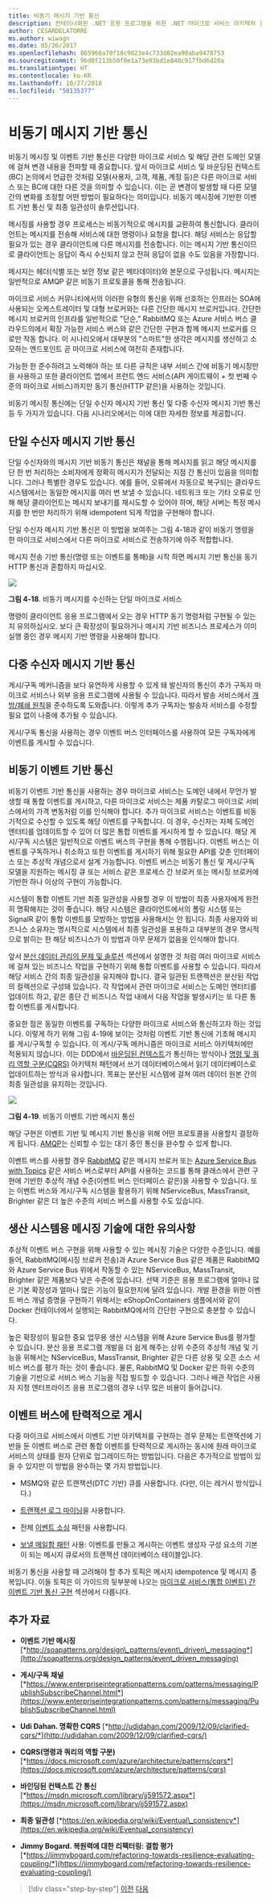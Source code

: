 ```yaml
---
title: 비동기 메시지 기반 통신
description: 컨테이너화된 .NET 응용 프로그램을 위한 .NET 마이크로 서비스 아키텍처 | 비동기 메시지 기반 통신
author: CESARDELATORRE
ms.author: wiwagn
ms.date: 05/26/2017
ms.openlocfilehash: 865966a70f18c9023e4c733d82ea90aba9478753
ms.sourcegitcommit: 9bd8f213b50f0e1a73e03bd1e840c917fbd6d20a
ms.translationtype: HT
ms.contentlocale: ko-KR
ms.lasthandoff: 10/27/2018
ms.locfileid: "50135377"
---
```

# <a name="asynchronous-message-based-communication"></a>비동기 메시지 기반 통신

비동기 메시징 및 이벤트 기반 통신은 다양한 마이크로 서비스 및 해당 관련 도메인 모델에 걸쳐 변경 내용을 전파할 때 중요합니다. 앞서 마이크로 서비스 및 바운딩된 컨텍스트(BC) 논의에서 언급한 것처럼 모델(사용자, 고객, 제품, 계정 등)은 다른 마이크로 서비스 또는 BC에 대한 다른 것을 의미할 수 있습니다. 이는 곧 변경이 발생할 때 다른 모델 간의 변화를 조정할 어떤 방법이 필요하다는 의미입니다. 비동기 메시징에 기반한 이벤트 기반 통신 및 최종 일관성이 솔루션입니다.

메시징를 사용할 경우 프로세스는 비동기적으로 메시지를 교환하여 통신합니다. 클라이언트는 메시지를 전송해 서비스에 대한 명령이나 요청을 합니다. 해당 서비스는 응답할 필요가 있는 경우 클라이언트에 다른 메시지를 전송합니다. 이는 메시지 기반 통신이므로 클라이언트는 응답이 즉시 수신되지 않고 전혀 응답이 없을 수도 있음을 가정합니다.

메시지는 헤더(식별 또는 보안 정보 같은 메타데이터)와 본문으로 구성됩니다. 메시지는 일반적으로 AMQP 같은 비동기 프로토콜을 통해 전송됩니다.

마이크로 서비스 커뮤니티에서의 이러한 유형의 통신을 위해 선호하는 인프라는 SOA에 사용되는 오케스트레이터 및 대형 브로커와는 다른 간단한 메시지 브로커입니다. 간단한 메시지 브로커의 인프라를 일반적으로 "단순," RabbitMQ 또는 Azure 서비스 버스 클라우드의에서 확장 가능한 서비스 버스와 같은 간단한 구현과 함께 메시지 브로커를 으로만 작동 합니다. 이 시나리오에서 대부분의 "스마트"한 생각은 메시지를 생산하고 소모하는 엔드포인트 곧 마이크로 서비스에 여전히 존재합니다.

가능한 한 준수하려고 노력해야 하는 또 다른 규칙은 내부 서비스 간에 비동기 메시징만을 사용하고 또한 클라이언트 앱에서 프런트 엔드 서비스(API 게이트웨이 + 첫 번째 수준의 마이크로 서비스)까지만 동기 통신(HTTP 같은)을 사용하는 것입니다.

비동기 메시징 통신에는 단일 수신자 메시지 기반 통신 및 다중 수신자 메시지 기반 통신 등 두 가지가 있습니다. 다음 시나리오에서는 이에 대한 자세한 정보를 제공합니다.

## <a name="single-receiver-message-based-communication"></a>단일 수신자 메시지 기반 통신 

단일 수신자와의 메시지 기반 비동기 통신은 채널을 통해 메시지를 읽고 해당 메시지를 단 한 번 처리하는 소비자에게 정확히 메시지가 전달되는 지점 간 통신이 있음을 의미합니다. 그러나 특별한 경우도 있습니다. 예를 들어, 오류에서 자동으로 복구되는 클라우드 시스템에서는 동일한 메시지를 여러 번 보낼 수 있습니다. 네트워크 또는 기타 오류로 인해 해당 클라이언트는 메시지 보내기를 재시도할 수 있어야 하며, 해당 서버는 특정 메시지를 한 번만 처리하기 위해 idempotent 되게 작업을 구현해야 합니다.

단일 수신자 메시지 기반 통신은 이 방법을 보여주는 그림 4-18과 같이 비동기 명령을 한 마이크로 서비스에서 다른 마이크로 서비스로 전송하기에 아주 적합합니다.

메시지 전송 기반 통신(명령 또는 이벤트를 통해)을 시작 하면 메시지 기반 통신을 동기 HTTP 통신과 혼합하지 마십시오.

![](./media/image18.PNG)

**그림 4-18**. 비동기 메시지를 수신하는 단일 마이크로 서비스

명령이 클라이언트 응용 프로그램에서 오는 경우 HTTP 동기 명령처럼 구현될 수 있는지 유의하십시오. 보다 큰 확장성이 필요하거나 메시지 기반 비즈니스 프로세스가 이미 실행 중인 경우 메시지 기반 명령을 사용해야 합니다.

## <a name="multiple-receivers-message-based-communication"></a>다중 수신자 메시지 기반 통신 

게시/구독 메커니즘을 보다 유연하게 사용할 수 있게 돼 발신자의 통신이 추가 구독자 마이크로 서비스나 외부 응용 프로그램에 사용될 수 있습니다. 따라서 발송 서비스에서 [개방/폐쇄 원칙](https://en.wikipedia.org/wiki/Open/closed_principle)을 준수하도록 도와줍니다. 이렇게 추가 구독자는 발송자 서비스를 수정할 필요 없이 나중에 추가될 수 있습니다.

게시/구독 통신을 사용하는 경우 이벤트 버스 인터페이스를 사용하여 모든 구독자에게 이벤트를 게시할 수 있습니다.

## <a name="asynchronous-event-driven-communication"></a>비동기 이벤트 기반 통신

비동기 이벤트 기반 통신을 사용하는 경우 마이크로 서비스는 도메인 내에서 무언가 발생할 때 통합 이벤트를 게시하고, 다른 마이크로 서비스는 제품 카탈로그 마이크로 서비스에서의 가격 변동처럼 이를 인식해야 합니다. 추가 마이크로 서비스는 이벤트를 비동기적으로 수신할 수 있도록 해당 이벤트를 구독합니다. 이 경우, 수신자는 자체 도메인 엔터티를 업데이트할 수 있어 더 많은 통합 이벤트를 게시하게 할 수 있습니다. 해당 게시/구독 시스템은 일반적으로 이벤트 버스의 구현을 통해 수행됩니다. 이벤트 버스는 이벤트를 구독하거나 취소하고 또한 이벤트를 게시하기 위해 필요한 API를 갖춘 인터페이스 또는 추상적 개념으로서 설계 가능합니다. 이벤트 버스는 비동기 통신 및 게시/구독 모델을 지원하는 메시징 큐 또는 서비스 같은 프로세스 간 브로커 또는 메시징 브로커에 기반한 하나 이상의 구현이 가능합니다.

시스템이 통합 이벤트 기반 최종 일관성을 사용할 경우 이 방법이 최종 사용자에게 완전히 명확해지는 것이 좋습니다. 해당 시스템은 클라이언트에서의 폴링 시스템 또는 SignalR 같이 통합 이벤트를 모방하는 방법을 사용해서는 안 됩니다. 최종 사용자와 비즈니스 소유자는 명시적으로 시스템에서 최종 일관성을 포용하고 대부분의 경우 명시적으로 밝히는 한 해당 비즈니스가 이 방법과 아무 문제가 없음을 인식해야 합니다.

앞서 [분산 데이터 관리의 문제 및 솔루션](#challenges-and-solutions-for-distributed-data-management) 섹션에서 설명한 것 처럼 여러 마이크로 서비스에 걸쳐 있는 비즈니스 작업을 구현하기 위해 통합 이벤트를 사용할 수 있습니다. 따라서 해당 서비스 간의 최종 일관성을 유지해야 합니다. 결국 일관된 트랜잭션은 분산된 작업의 컬렉션으로 구성돼 있습니다. 각 작업에서 관련 마이크로 서비스는 도메인 엔터티를 업데이트 하고, 같은 종단 간 비즈니스 작업 내에서 다음 작업을 발생시키는 또 다른 통합 이벤트를 게시합니다.

중요한 점은 동일한 이벤트를 구독하는 다양한 마이크로 서비스와 통신하고자 하는 것입니다. 이렇게 하기 위해 그림 4-19에 보이는 것처럼 이벤트 기반 통신에 기초해 메시지를 게시/구독할 수 있습니다. 이 게시/구독 메커니즘은 마이크로 서비스 아키텍처에만 적용되지 않습니다. 이는 DDD에서 [바운딩된 컨텍스트](https://martinfowler.com/bliki/BoundedContext.html)가 통신하는 방식이나 [명령 및 쿼리 역할 구분(CQRS)](https://martinfowler.com/bliki/CQRS.html) 아키텍처 패턴에서 쓰기 데이터베이스에서 읽기 데이터베이스로 업데이트하는 방식과 유사합니다. 목표는 분산된 시스템에 걸쳐 여러 데이터 원본 간의 최종 일관성을 유지하는 것입니다.

![](./media/image19.png)

**그림 4-19**. 비동기 이벤트 기반 메시지 통신

해당 구현은 이벤트 기반 및 메시지 기반 통신을 위해 어떤 프로토콜을 사용할지 결정하게 됩니다. [AMQP](https://en.wikipedia.org/wiki/Advanced_Message_Queuing_Protocol)는 신뢰할 수 있는 대기 중인 통신을 완수할 수 있게 합니다.

이벤트 버스를 사용할 경우 [RabbitMQ](https://www.rabbitmq.com/) 같은 메시지 브로커 또는 [Azure Service Bus with Topics](https://docs.microsoft.com/azure/service-bus-messaging/service-bus-dotnet-how-to-use-topics-subscriptions) 같은 서비스 버스로부터 API를 사용하는 코드를 통해 클래스에서 관련 구현에 기반한 추상적 개념 수준(이벤트 버스 인터페이스 같은)을 사용할 수 있습니다. 또는 이벤트 버스와 게시/구독 시스템을 활용하기 위해 NServiceBus, MassTransit, Brighter 같은 더 높은 수준의 서비스 버스를 사용할 수도 있습니다.

## <a name="a-note-about-messaging-technologies-for-production-systems"></a>생산 시스템용 메시징 기술에 대한 유의사항

추상적 이벤트 버스 구현을 위해 사용할 수 있는 메시징 기술은 다양한 수준입니다. 예를 들어, RabbitMQ(메시징 브로커 전송)과 Azure Service Bus 같은 제품은 RabbitMQ와 Azure Service Bus 위에서 작동할 수 있는 NServiceBus, MassTransit, Brighter 같은 제품보다 낮은 수준에 있습니다. 선택 기준은 응용 프로그램에 얼마나 많은 기본 확장성과 얼마나 많은 기능이 필요한지에 달려 있습니다. 개발 환경을 위한 이벤트 버스 개념 증명을 구현하기 위해서는 eShopOnContainers 샘플에서와 같이 Docker 컨테이너에서 실행되는 RabbitMQ에서의 간단한 구현으로 충분할 수 있습니다.

높은 확장성이 필요한 중요 업무용 생산 시스템을 위해 Azure Service Bus를 평가할 수 있습니다. 분산 응용 프로그램 개발을 더 쉽게 해주는 상위 수준의 추상적 개념 및 기능을 위해서는 NServiceBus, MassTransit, Brighter 같은 다른 상용 및 오픈 소스 서비스 버스를 평가 하는 것이 좋습니다. 물론, RabbitMQ 및 Docker 같은 하위 수준의 기술을 기반으로 서비스 버스 기능을 직접 빌드할 수 있습니다. 그러나 배관 작업은 사용자 지정 엔터프라이즈 응용 프로그램의 경우 너무 많은 비용이 들어갑니다.

## <a name="resiliently-publishing-to-the-event-bus"></a>이벤트 버스에 탄력적으로 게시

다중 마이크로 서비스에서 이벤트 기반 아키텍처를 구현하는 경우 문제는 트랜잭션에 기반을 둔 이벤트 버스로 관련 통합 이벤트를 탄력적으로 게시하는 동시에 원래 마이크로 서비스의 상태를 원자 단위로 업그레이드하는 방법입니다. 다음은 추가적으로 방법이 있을 수 있지만 이 방법을 완수하는 몇 가지 방법입니다.

-   MSMQ와 같은 트랜잭션(DTC 기반) 큐를 사용합니다. (다만, 이는 레거시 방식입니다.)

-   [트랜잭션 로그 마이닝](https://www.scoop.it/t/sql-server-transaction-log-mining)을 사용합니다.

-   전체 [이벤트 소싱](https://msdn.microsoft.com/library/dn589792.aspx) 패턴을 사용합니다.

-   [보낼 메일함 패턴](http://gistlabs.com/2014/05/the-outbox/) 사용: 이벤트를 만들고 게시하는 이벤트 생성자 구성 요소의 기본이 되는 메시지 큐로서의 트랜잭션 데이터베이스 테이블입니다.

비동기 통신을 사용할 때 고려해야 할 추가 토픽은 메시지 idempotence 및 메시지 중복입니다. 이들 토픽은 이 가이드의 뒷부분에 나오는 [마이크로 서비스(통합 이벤트) 간 이벤트 기반 통신 구현](#implementing_event_based_comms_microserv) 섹션에서 다룹니다.

## <a name="additional-resources"></a>추가 자료

-   **이벤트 기반 메시징**
    [*http://soapatterns.org/design\_patterns/event\_driven\_messaging*](http://soapatterns.org/design_patterns/event_driven_messaging)

-   **게시/구독 채널**
    [*https://www.enterpriseintegrationpatterns.com/patterns/messaging/PublishSubscribeChannel.html*](https://www.enterpriseintegrationpatterns.com/patterns/messaging/PublishSubscribeChannel.html)

-   **Udi Dahan. 명확한 CQRS**
    [*http://udidahan.com/2009/12/09/clarified-cqrs/*](http://udidahan.com/2009/12/09/clarified-cqrs/)

-   **CQRS(명령과 쿼리의 역할 구분)**
    [*https://docs.microsoft.com/azure/architecture/patterns/cqrs*](https://docs.microsoft.com/azure/architecture/patterns/cqrs)

-   **바인딩된 컨텍스트 간 통신**
    [*https://msdn.microsoft.com/library/jj591572.aspx*](https://msdn.microsoft.com/library/jj591572.aspx)

-   **최종 일관성**
    [*https://en.wikipedia.org/wiki/Eventual\_consistency*](https://en.wikipedia.org/wiki/Eventual_consistency)

-   **Jimmy Bogard. 복원력에 대한 리팩터링: 결합 평가**
    [*https://jimmybogard.com/refactoring-towards-resilience-evaluating-coupling/*](https://jimmybogard.com/refactoring-towards-resilience-evaluating-coupling/)


>[!div class="step-by-step"]
[이전](communication-in-microservice-architecture.md)
[다음](maintain-microservice-apis.md)
